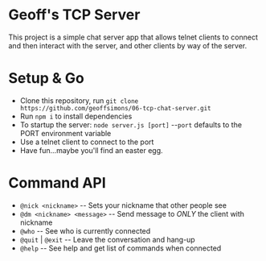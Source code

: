 # Geoff's TCP Server

This project is a simple chat server app that allows telnet clients to connect and then interact with the server, and other clients by way of the server.

# Setup & Go

- Clone this repository, run `git clone https://github.com/geoffsimons/06-tcp-chat-server.git`
- Run `npm i` to install dependencies
- To startup the server: `node server.js [port]`
--`port` defaults to the PORT environment variable
- Use a telnet client to connect to the port
- Have fun...maybe you'll find an easter egg.

# Command API
- `@nick <nickname>`
-- Sets your nickname that other people see
- `@dm <nickname> <message>`
-- Send message to *ONLY* the client with nickname
- `@who`
-- See who is currently connected
- `@quit` | `@exit`
-- Leave the conversation and hang-up
- `@help`
-- See help and get list of commands when connected
